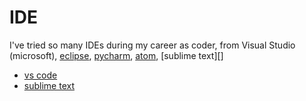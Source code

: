 # IDE

<!-- START doctoc generated TOC please keep comment here to allow auto update -->
<!-- DON'T EDIT THIS SECTION, INSTEAD RE-RUN doctoc TO UPDATE -->

<!-- END doctoc generated TOC please keep comment here to allow auto update -->


I've tried so many IDEs during my career as coder, from Visual Studio (microsoft),
 [eclipse](https://www.eclipse.org/), [pycharm](https://www.jetbrains.com/pycharm/),
 [atom](https://atom.io/), [sublime text][]

* [vs code](./vscode.md)
* [sublime text](./sublime.md)
